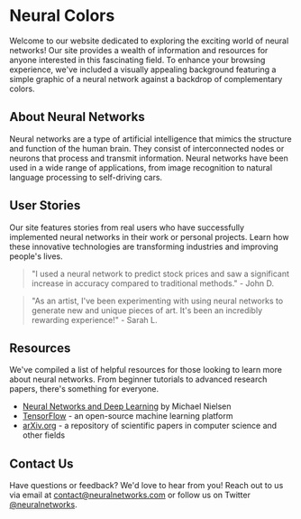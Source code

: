 <!--font:Poppins-->

# Neural Colors

Welcome to our website dedicated to exploring the exciting world of neural networks! Our site provides a wealth of information and resources for anyone interested in this fascinating field. To enhance your browsing experience, we've included a visually appealing background featuring a simple graphic of a neural network against a backdrop of complementary colors.

## About Neural Networks

Neural networks are a type of artificial intelligence that mimics the structure and function of the human brain. They consist of interconnected nodes or neurons that process and transmit information. Neural networks have been used in a wide range of applications, from image recognition to natural language processing to self-driving cars.

## User Stories

Our site features stories from real users who have successfully implemented neural networks in their work or personal projects. Learn how these innovative technologies are transforming industries and improving people's lives.

> "I used a neural network to predict stock prices and saw a significant increase in accuracy compared to traditional methods." - John D.

> "As an artist, I've been experimenting with using neural networks to generate new and unique pieces of art. It's been an incredibly rewarding experience!" - Sarah L.

## Resources

We've compiled a list of helpful resources for those looking to learn more about neural networks. From beginner tutorials to advanced research papers, there's something for everyone.

- [Neural Networks and Deep Learning](#) by Michael Nielsen
- [TensorFlow](#) - an open-source machine learning platform
- [arXiv.org](#) - a repository of scientific papers in computer science and other fields

## Contact Us

Have questions or feedback? We'd love to hear from you! Reach out to us via email at [contact@neuralnetworks.com](mailto:contact@neuralnetworks.com) or follow us on Twitter [@neuralnetworks](#).

<!--

Write me content for website with wallpaper which alt text is:

"A wallpaper with a simple graphic of a neural network, against a background of complementary colors."

The name/title of the page should not be 1:1 copy of the alt text but rather a real content of the website which is using this wallpaper.

- Use markdown format 
- Start with heading
- Heading should be short and concise
- The content should look like a real website 
- The website should not be about the wallpaper, wallpaper is just a related background
- Heading should be contain work "wallpaper" or "background"
- Include real sections like references, contact, user stories, etc. use things relevant to the page purpose.
- Feel free to use structure like headings, bullets, numbering, blockquotes, paragraphs, horizontal lines, etc.
- You can use formatting like bold or _italic_
- You can include UTF-8 emojis
- Links should be only #hash anchors (and you can refer to the document itself)
- Do not include images


---


# "Neural Networks in Action" Wallpaper Background

Welcome to our website dedicated to exploring the exciting world of neural networks! Our site provides a wealth of information and resources for anyone interested in this fascinating field. To enhance your browsing experience, we've included a wallpaper with a simple graphic of a neural network against a background of complementary colors.

## About Neural Networks

Neural networks are a type of artificial intelligence that mimics the structure and function of the human brain. They consist of interconnected nodes or neurons that process and transmit information. Neural networks have been used in a wide range of applications, from image recognition to natural language processing to self-driving cars.

## User Stories

Our site features stories from real users who have successfully implemented neural networks in their work or personal projects. Learn how these innovative technologies are transforming industries and improving people's lives.

> "I used a neural network to predict stock prices and saw a significant increase in accuracy compared to traditional methods." - John D.

> "As an artist, I've been experimenting with using neural networks to generate new and unique pieces of art. It's been an incredibly rewarding experience!" - Sarah L.

## Resources

We've compiled a list of helpful resources for those looking to learn more about neural networks. From beginner tutorials to advanced research papers, there's something for everyone.

- [Neural Networks and Deep Learning](#) by Michael Nielsen
- [TensorFlow](#) - an open-source machine learning platform
- [arXiv.org](#) - a repository of scientific papers in computer science and other fields

## Contact Us

Have questions or feedback? We'd love to hear from you! Reach out to us via email at [contact@neuralnetworks.com](mailto:contact@neuralnetworks.com) or follow us on Twitter [@neuralnetworks](#).


---


Heading should not include word "wallpaper". The website should not be about the wallpaper itself, wallpaper is just a related background, rewrite whole content.


---


# Exploring the World of Neural Networks with Complementary Colors

Welcome to our website dedicated to exploring the exciting world of neural networks! Our site provides a wealth of information and resources for anyone interested in this fascinating field. To enhance your browsing experience, we've included a visually appealing background featuring a simple graphic of a neural network against a backdrop of complementary colors.

## About Neural Networks

Neural networks are a type of artificial intelligence that mimics the structure and function of the human brain. They consist of interconnected nodes or neurons that process and transmit information. Neural networks have been used in a wide range of applications, from image recognition to natural language processing to self-driving cars.

## User Stories

Our site features stories from real users who have successfully implemented neural networks in their work or personal projects. Learn how these innovative technologies are transforming industries and improving people's lives.

> "I used a neural network to predict stock prices and saw a significant increase in accuracy compared to traditional methods." - John D.

> "As an artist, I've been experimenting with using neural networks to generate new and unique pieces of art. It's been an incredibly rewarding experience!" - Sarah L.

## Resources

We've compiled a list of helpful resources for those looking to learn more about neural networks. From beginner tutorials to advanced research papers, there's something for everyone.

- [Neural Networks and Deep Learning](#) by Michael Nielsen
- [TensorFlow](#) - an open-source machine learning platform
- [arXiv.org](#) - a repository of scientific papers in computer science and other fields

## Contact Us

Have questions or feedback? We'd love to hear from you! Reach out to us via email at [contact@neuralnetworks.com](mailto:contact@neuralnetworks.com) or follow us on Twitter [@neuralnetworks](#).

-->

